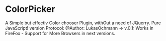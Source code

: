 # ColorPicker
A Simple but effectiv Color chooser Plugin, withOut a need of JQuerry. Pure JavaScript!
version Protocol:
@Author: LukasOchmann ->  v.0.1: Works in FireFox - Support for More Browsers in next versions.
